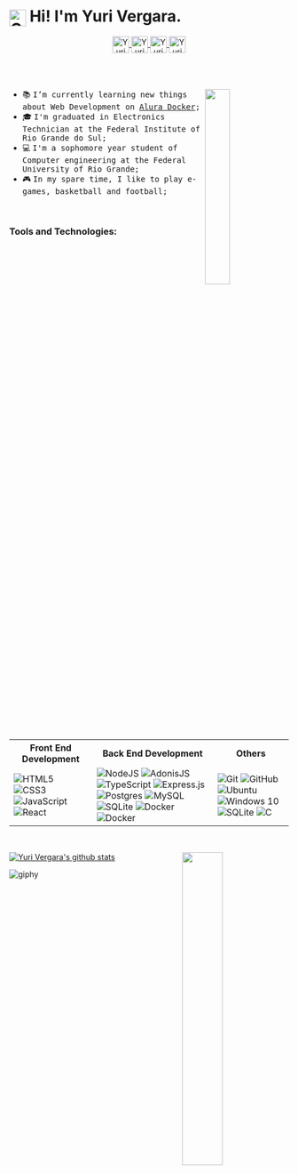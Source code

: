 # <img align="center" alt="GIF" src="./assets/hi.gif" width="30" height="30" /> Hi! I'm Yuri Vergara.

<center>
  <a href="mailto:yuridemlvergara@gmail.com">
    <img align="center" alt="Yuri Mail" height="30px" src="https://img.shields.io/badge/Gmail-EA4335?style=for-the-badge&logo=Gmail&logoColor=white" />
  </a>
  <a href="https://github.com/yuurivergara">
    <img align="center" alt="Yuri Linkdein" height="30px" src="https://img.shields.io/badge/Linkedin-0A66C2?style=for-the-badge&logo=Linkedin&logoColor=white" />
  </a>
  <a href="https://www.instagram.com/yuurivergara/">
    <img align="center" alt="Yuri Instagram" height="30px" src="https://img.shields.io/badge/Instagram-E4405F?style=for-the-badge&logo=instagram&logoColor=white" />
  </a>
  <a href="https://discordapp.com/users/300492395487952897">
    <img align="center" alt="Yuri Discord" height="30px" src="https://img.shields.io/badge/Discord-7289da?style=for-the-badge&logo=Discord&logoColor=white" />
  </a>
</center>

<br/>
<br/>
<br/>

<div>
  <img align="right" src="./assets/giphy.gif" width="30%"/>

  - 📚 <samp> I’m currently learning new things about Web Development on [Alura Docker](https://www.alura.com.br/curso-online-docker-criando-gerenciando-containers);
  - 🎓 <samp> I'm graduated in Electronics Technician at the Federal Institute of Rio Grande do Sul;
  - 💻 <samp> I'm a sophomore year student of Computer engineering at the Federal University of Rio Grande;
  - 🎮 <samp> In my spare time, I like to play e-games, basketball and football;
</div>

<br/>

### Tools and Technologies:

<table style="width:100%">
  <tr>
    <th>Front End Development</th>
    <th>Back End Development</th>
    <th>Others</th>
  </tr>
  <tr>
    <td>
      <img alt="HTML5" src="https://img.shields.io/badge/html5-%23E34F26.svg?&style=for-the-badge&logo=html5&logoColor=white"/>
      <img alt="CSS3" src="https://img.shields.io/badge/css3-%231572B6.svg?&style=for-the-badge&logo=css3&logoColor=white"/>
      <img alt="JavaScript" src="https://img.shields.io/badge/javascript-%23323330.svg?&style=for-the-badge&logo=javascript&logoColor=%23F7DF1E"/>
      <img alt="React" src="https://img.shields.io/badge/react-%2320232a.svg?&style=for-the-badge&logo=react&logoColor=%2361DAFB"/>
    </td>
    <td>
      <img alt="NodeJS" src="https://img.shields.io/badge/adonisjs-%2343853D.svg?&style=for-the-badge&logo=node.js&logoColor=white"/>
      <img alt="AdonisJS" src="https://img.shields.io/badge/node.js-%2343853D.svg?&style=for-the-badge&logo=node.js&logoColor=white"/>
      <img alt="TypeScript" src="https://img.shields.io/badge/typescript-%23007ACC.svg?&style=for-the-badge&logo=typescript&logoColor=white"/>
      <img alt="Express.js" src="https://img.shields.io/badge/express.js-%23404d59.svg?&style=for-the-badge&logo=node.js&logoColor=white"/>
      <img alt="Postgres" src ="https://img.shields.io/badge/postgres-%23316192.svg?&style=for-the-badge&logo=postgresql&logoColor=white"/>
      <img alt="MySQL" src="https://img.shields.io/badge/mysql-%2300f.svg?&style=for-the-badge&logo=mysql&logoColor=white"/>
      <img alt="SQLite" src ="https://img.shields.io/badge/sqlite-%2307405e.svg?&style=for-the-badge&logo=sqlite&logoColor=white"/>
      <img alt="Docker" src="https://img.shields.io/badge/docker-%230db7ed.svg?&style=for-the-badge&logo=docker&logoColor=white"/>
      <img alt="Docker" src="https://img.shields.io/badge/docker_compose-%230db7ed.svg?&style=for-the-badge&logo=docker&logoColor=white"/>
    </td>
    <td>
      <img alt="Git" src="https://img.shields.io/badge/git-%23F05033.svg?&style=for-the-badge&logo=git&logoColor=white"/>
      <img alt="GitHub" src="https://img.shields.io/badge/github-%23121011.svg?&style=for-the-badge&logo=github&logoColor=white"/>
      <img alt="Ubuntu" src="https://img.shields.io/badge/Ubuntu-E95420?style=for-the-badge&logo=ubuntu&logoColor=white" />
      <img alt="Windows 10" src="https://img.shields.io/badge/Windows-0078D6?style=for-the-badge&logo=windows&logoColor=white" />
      <img alt="SQLite" src="https://img.shields.io/badge/sqlite-7CBEE4.svg?&style=for-the-badge&logo=sqlite&logoColor=white" />
      <img alt="C" src="https://img.shields.io/badge/c-%2300599C.svg?&style=for-the-badge&logo=c&logoColor=white"/>
    </td>
  </tr>
</table>
<br/>

[![Yuri Vergara's github stats](https://github-readme-stats.vercel.app/api?username=yuurivergara&show_icons=true&theme=tokyonight)](https://github.com/yuurivergara/github-readme-stats)
<img align="right" src="./assets/thats.gif" width="38%"/>
  
![giphy](https://user-images.githubusercontent.com/103228396/170877321-72a64008-5e55-455f-9021-f412c595ac27.gif)

